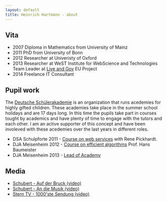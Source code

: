 ```yaml
---
layout: default
title: Heinrich Hartmann - about
---
```


## Vita

* 2007 Diploma in Mathematics from University of Mainz
* 2011 PhD from University of Bonn
* 2012 Researcher at Univeristy of Oxford
* 2013 Researcher at WeST Institute for WebScience and Technologies  
  Team Leader at <a href="http://liveandgov.eu">Live and Gov</a> EU Project
* 2014 Freelance IT Consultant

## Pupil work

The [Deutsche
Schülerakademie](https://www.deutsche-schuelerakademie.de/) is an
organization that runs acedemies for highly gifted children. These
academies take place in the summer school holidays and are 17 days
long. In this time the pupils take part in courses tought by academics
and have plenty of time to engage with the tutors and each other. I am
an active supporter of this concept and have been involeved with these
acedemies over the last years in different roles.

* DSA Schulpforte 2011 - [Course on web services](http://www.deutsche-schuelerakademie.de/download/dsa-programm-2011) with Rene Pickhardt.
* DJA Meisenheim 2012 -  [Course on efficient algorithms](http://www.deutsche-juniorakademien.de/download/2012/DJA_Rheinland-Pfalz_2012.pdf) Prof. Hans Baumeister
* DJA Meisenheim 2013 - [Lead of Academy](http://www.deutsche-juniorakademien.de/download/2013/DJA_Rheinland-Pfalz_2013.pdf)

## Media

* [Schubert - Auf der Bruck (video)](https://www.youtube.com/watch?v=Qq4MduJTKTg)
* [Schubert - An die Musik (video)](https://www.youtube.com/watch?v=w9WpCkuPuLA)
* [Stern TV - 1000'ste Sendung (video)](http://embed.novamov.com/embed.php?v=2wl0guw3e0jtnK)
